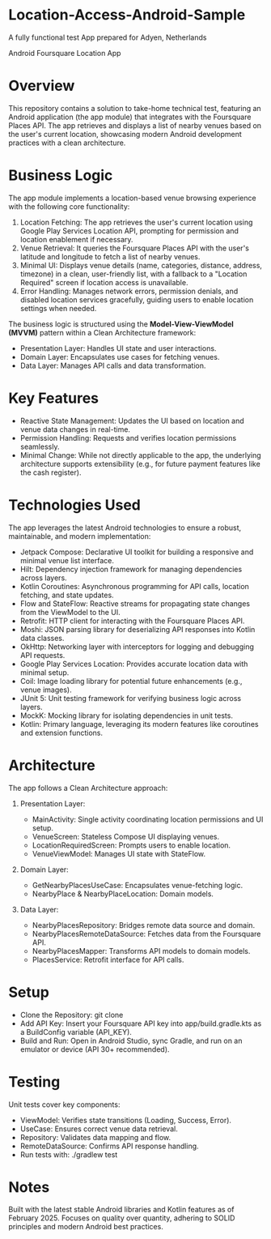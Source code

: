 # Location-Access-Android-Sample
 A fully functional test App prepared for Adyen, Netherlands

Android Foursquare Location App

# Overview
This repository contains a solution to take-home technical test, featuring an Android application (the app module) that integrates with the Foursquare Places API. The app retrieves and displays a list of nearby venues based on the user's current location, showcasing modern Android development practices with a clean architecture.

# Business Logic
The app module implements a location-based venue browsing experience with the following core functionality:

1. Location Fetching: The app retrieves the user's current location using Google Play Services Location API, prompting for permission and location enablement if necessary.
2. Venue Retrieval: It queries the Foursquare Places API with the user's latitude and longitude to fetch a list of nearby venues.
3. Minimal UI: Displays venue details (name, categories, distance, address, timezone) in a clean, user-friendly list, with a fallback to a "Location Required" screen if location access is unavailable.
4. Error Handling: Manages network errors, permission denials, and disabled location services gracefully, guiding users to enable location settings when needed.

The business logic is structured using the **Model-View-ViewModel (MVVM)** pattern within a Clean Architecture framework:

* Presentation Layer: Handles UI state and user interactions.
* Domain Layer: Encapsulates use cases for fetching venues.
* Data Layer: Manages API calls and data transformation.

# Key Features
* Reactive State Management: Updates the UI based on location and venue data changes in real-time.
* Permission Handling: Requests and verifies location permissions seamlessly.
* Minimal Change: While not directly applicable to the app, the underlying architecture supports extensibility (e.g., for future payment features like the cash register).

# Technologies Used
The app leverages the latest Android technologies to ensure a robust, maintainable, and modern implementation:

* Jetpack Compose: Declarative UI toolkit for building a responsive and minimal venue list interface.
* Hilt: Dependency injection framework for managing dependencies across layers.
* Kotlin Coroutines: Asynchronous programming for API calls, location fetching, and state updates.
* Flow and StateFlow: Reactive streams for propagating state changes from the ViewModel to the UI.
* Retrofit: HTTP client for interacting with the Foursquare Places API.
* Moshi: JSON parsing library for deserializing API responses into Kotlin data classes.
* OkHttp: Networking layer with interceptors for logging and debugging API requests.
* Google Play Services Location: Provides accurate location data with minimal setup.
* Coil: Image loading library for potential future enhancements (e.g., venue images).
* JUnit 5: Unit testing framework for verifying business logic across layers.
* MockK: Mocking library for isolating dependencies in unit tests.
* Kotlin: Primary language, leveraging its modern features like coroutines and extension functions.

# Architecture
The app follows a Clean Architecture approach:

1. Presentation Layer:
   * MainActivity: Single activity coordinating location permissions and UI setup.
   * VenueScreen: Stateless Compose UI displaying venues.
   * LocationRequiredScreen: Prompts users to enable location.
   * VenueViewModel: Manages UI state with StateFlow.

2. Domain Layer:
   * GetNearbyPlacesUseCase: Encapsulates venue-fetching logic.
   * NearbyPlace & NearbyPlaceLocation: Domain models.

3. Data Layer:
   * NearbyPlacesRepository: Bridges remote data source and domain.
   * NearbyPlacesRemoteDataSource: Fetches data from the Foursquare API.
   * NearbyPlacesMapper: Transforms API models to domain models.
   * PlacesService: Retrofit interface for API calls.

# Setup
* Clone the Repository: git clone <repository-url>
* Add API Key: Insert your Foursquare API key into app/build.gradle.kts as a BuildConfig variable (API_KEY).
* Build and Run: Open in Android Studio, sync Gradle, and run on an emulator or device (API 30+ recommended).

# Testing
Unit tests cover key components:
* ViewModel: Verifies state transitions (Loading, Success, Error).
* UseCase: Ensures correct venue data retrieval.
* Repository: Validates data mapping and flow.
* RemoteDataSource: Confirms API response handling.
* Run tests with: ./gradlew test

# Notes
Built with the latest stable Android libraries and Kotlin features as of February 2025.
Focuses on quality over quantity, adhering to SOLID principles and modern Android best practices.
